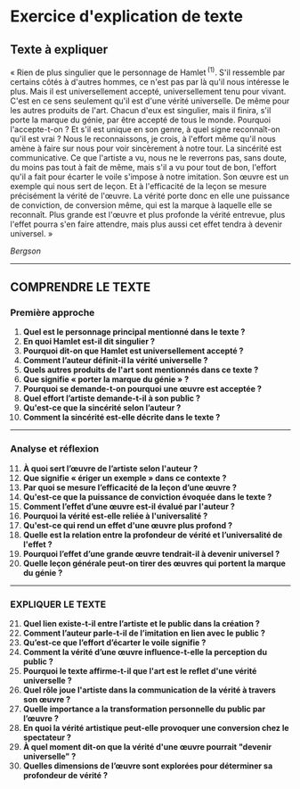 # Exercice d'explication de texte

## Texte à expliquer

« Rien de plus singulier que le personnage de Hamlet&#x202F;<sup>(1)</sup>. S'il ressemble par certains côtés à d'autres hommes, ce n'est pas par là qu'il nous intéresse le plus. Mais il est universellement accepté, universellement tenu pour vivant. C'est en ce sens seulement qu'il est d'une vérité universelle. De même pour les autres produits de l'art. Chacun d'eux est singulier, mais il finira, s'il porte la marque du génie, par être accepté de tous le monde. Pourquoi l'accepte-t-on ? Et s'il est unique en son genre, à quel signe reconnaît-on qu'il est vrai ? Nous le reconnaissons, je crois, à l'effort même qu'il nous amène à faire sur nous pour voir sincèrement à notre tour. La sincérité est communicative. Ce que l'artiste a vu, nous ne le reverrons pas, sans doute, du moins pas tout à fait de même, mais s'il a vu pour tout de bon, l'effort qu'il a fait pour écarter le voile s'impose à notre imitation. Son œuvre est un exemple qui nous sert de leçon. Et à l'efficacité de la leçon se mesure précisément la vérité de l'œuvre. La vérité porte donc en elle une puissance de conviction, de conversion même, qui est la marque à laquelle elle se reconnaît. Plus grande est l'œuvre et plus profonde la vérité entrevue, plus l'effet pourra s'en faire attendre, mais plus aussi cet effet tendra à devenir universel. »

*Bergson*

---

## COMPRENDRE LE TEXTE

### Première approche

1. **Quel est le personnage principal mentionné dans le texte ?**  
2. **En quoi Hamlet est-il dit singulier ?**  
3. **Pourquoi dit-on que Hamlet est universellement accepté ?**  
4. **Comment l’auteur définit-il la vérité universelle ?**  
5. **Quels autres produits de l'art sont mentionnés dans ce texte ?**  
6. **Que signifie « porter la marque du génie » ?**  
7. **Pourquoi se demande-t-on pourquoi une œuvre est acceptée ?**  
8. **Quel effort l’artiste demande-t-il à son public ?**  
9. **Qu'est-ce que la sincérité selon l’auteur ?**  
10. **Comment la sincérité est-elle décrite dans le texte ?**  

---

### Analyse et réflexion

11. **À quoi sert l’œuvre de l’artiste selon l'auteur ?**  
12. **Que signifie « ériger un exemple » dans ce contexte ?**  
13. **Par quoi se mesure l’efficacité de la leçon d’une œuvre ?**  
14. **Qu'est-ce que la puissance de conviction évoquée dans le texte ?**  
15. **Comment l’effet d’une œuvre est-il évalué par l'auteur ?**  
16. **Pourquoi la vérité est-elle reliée à l'universalité ?**  
17. **Qu'est-ce qui rend un effet d'une œuvre plus profond ?**  
18. **Quelle est la relation entre la profondeur de vérité et l’universalité de l'effet ?**  
19. **Pourquoi l’effet d’une grande œuvre tendrait-il à devenir universel ?**  
20. **Quelle leçon générale peut-on tirer des œuvres qui portent la marque du génie ?**  

---

### EXPLIQUER LE TEXTE

21. **Quel lien existe-t-il entre l’artiste et le public dans la création ?**  
22. **Comment l’auteur parle-t-il de l’imitation en lien avec le public ?**  
23. **Qu’est-ce que l’effort d’écarter le voile signifie ?**  
24. **Comment la vérité d’une œuvre influence-t-elle la perception du public ?**  
25. **Pourquoi le texte affirme-t-il que l'art est le reflet d'une vérité universelle ?**  
26. **Quel rôle joue l'artiste dans la communication de la vérité à travers son œuvre ?**  
27. **Quelle importance a la transformation personnelle du public par l’œuvre ?**  
28. **En quoi la vérité artistique peut-elle provoquer une conversion chez le spectateur ?**  
29. **À quel moment dit-on que la vérité d'une œuvre pourrait "devenir universelle" ?**  
30. **Quelles dimensions de l’œuvre sont explorées pour déterminer sa profondeur de vérité ?**  